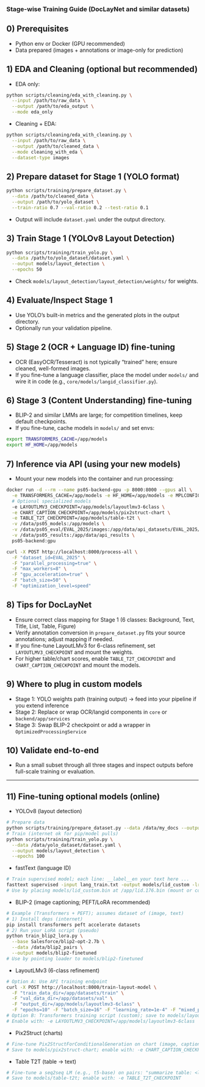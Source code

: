 ### Stage-wise Training Guide (DocLayNet and similar datasets)

## 0) Prerequisites
- Python env or Docker (GPU recommended)
- Data prepared (images + annotations or image-only for prediction)

## 1) EDA and Cleaning (optional but recommended)
- EDA only:
```bash
python scripts/cleaning/eda_with_cleaning.py \
  --input /path/to/raw_data \
  --output /path/to/eda_output \
  --mode eda_only
```
- Cleaning + EDA:
```bash
python scripts/cleaning/eda_with_cleaning.py \
  --input /path/to/raw_data \
  --output /path/to/cleaned_data \
  --mode cleaning_with_eda \
  --dataset-type images
```

## 2) Prepare dataset for Stage 1 (YOLO format)
```bash
python scripts/training/prepare_dataset.py \
  --data /path/to/cleaned_data \
  --output /path/to/yolo_dataset \
  --train-ratio 0.7 --val-ratio 0.2 --test-ratio 0.1
```
- Output will include `dataset.yaml` under the output directory.

## 3) Train Stage 1 (YOLOv8 Layout Detection)
```bash
python scripts/training/train_yolo.py \
  --data /path/to/yolo_dataset/dataset.yaml \
  --output models/layout_detection \
  --epochs 50
```
- Check `models/layout_detection/layout_detection/weights/` for weights.

## 4) Evaluate/Inspect Stage 1
- Use YOLO’s built-in metrics and the generated plots in the output directory.
- Optionally run your validation pipeline.

## 5) Stage 2 (OCR + Language ID) fine-tuning
- OCR (EasyOCR/Tesseract) is not typically “trained” here; ensure cleaned, well-formed images.
- If you fine-tune a language classifier, place the model under `models/` and wire it in code (e.g., `core/models/langid_classifier.py`).

## 6) Stage 3 (Content Understanding) fine-tuning
- BLIP-2 and similar LMMs are large; for competition timelines, keep default checkpoints.
- If you fine-tune, cache models in `models/` and set envs:
```bash
export TRANSFORMERS_CACHE=/app/models
export HF_HOME=/app/models
```

## 7) Inference via API (using your new models)
- Mount your new models into the container and run processing:
```bash
docker run -d --rm --name ps05-backend-gpu -p 8000:8000 --gpus all \
  -e TRANSFORMERS_CACHE=/app/models -e HF_HOME=/app/models -e MPLCONFIGDIR=/tmp \
  # Optional specialized models
  -e LAYOUTLMV3_CHECKPOINT=/app/models/layoutlmv3-6class \
  -e CHART_CAPTION_CHECKPOINT=/app/models/pix2struct-chart \
  -e TABLE_T2T_CHECKPOINT=/app/models/table-t2t \
  -v /data/ps05_models:/app/models \
  -v /data/ps05_eval/EVAL_2025/images:/app/data/api_datasets/EVAL_2025/images:ro \
  -v /data/ps05_results:/app/data/api_results \
  ps05-backend:gpu

curl -X POST http://localhost:8000/process-all \
  -F "dataset_id=EVAL_2025" \
  -F "parallel_processing=true" \
  -F "max_workers=8" \
  -F "gpu_acceleration=true" \
  -F "batch_size=50" \
  -F "optimization_level=speed"
```

## 8) Tips for DocLayNet
- Ensure correct class mapping for Stage 1 (6 classes: Background, Text, Title, List, Table, Figure)
- Verify annotation conversion in `prepare_dataset.py` fits your source annotations; adjust mapping if needed.
- If you fine-tune LayoutLMv3 for 6-class refinement, set `LAYOUTLMV3_CHECKPOINT` and mount the weights.
- For higher table/chart scores, enable `TABLE_T2T_CHECKPOINT` and `CHART_CAPTION_CHECKPOINT` and mount the models.

## 9) Where to plug in custom models
- Stage 1: YOLO weights path (training output) → feed into your pipeline if you extend inference
- Stage 2: Replace or wrap OCR/langid components in `core` or `backend/app/services`
- Stage 3: Swap BLIP-2 checkpoint or add a wrapper in `OptimizedProcessingService`

## 10) Validate end-to-end
- Run a small subset through all three stages and inspect outputs before full-scale training or evaluation.

---

## 11) Fine-tuning optional models (online)

- YOLOv8 (layout detection)
```bash
# Prepare data
python scripts/training/prepare_dataset.py --data /data/my_docs --output /data/yolo_dataset
# Train (internet ok for pip/model pulls)
python scripts/training/train_yolo.py \
  --data /data/yolo_dataset/dataset.yaml \
  --output models/layout_detection \
  --epochs 100
```

- fastText (language ID)
```bash
# Train supervised model; each line: __label__en your text here ...
fasttext supervised -input lang_train.txt -output models/lid_custom -lr 0.5 -epoch 25 -wordNgrams 2
# Use by placing models/lid_custom.bin at /app/lid.176.bin (mount or copy)
```

- BLIP-2 (image captioning; PEFT/LoRA recommended)
```bash
# Example (Transformers + PEFT); assumes dataset of (image, text)
# 1) Install deps (internet)
pip install transformers peft accelerate datasets
# 2) Run your LoRA script (pseudo)
python train_blip2_lora.py \
  --base Salesforce/blip2-opt-2.7b \
  --data /data/blip2_pairs \
  --output models/blip2-finetuned
# Use by pointing loader to models/blip2-finetuned
```

- LayoutLMv3 (6-class refinement)
```bash
# Option A: Use API training endpoint
curl -X POST http://localhost:8000/train-layout-model \
  -F "train_data_dir=/app/datasets/train" \
  -F "val_data_dir=/app/datasets/val" \
  -F "output_dir=/app/models/layoutlmv3-6class" \
  -F "epochs=10" -F "batch_size=16" -F "learning_rate=1e-4" -F "mixed_precision=true"
# Option B: Transformers training script (custom); save to models/layoutlmv3-6class
# Enable with: -e LAYOUTLMV3_CHECKPOINT=/app/models/layoutlmv3-6class
```

- Pix2Struct (charts)
```bash
# Fine-tune Pix2StructForConditionalGeneration on chart (image, caption) pairs
# Save to models/pix2struct-chart; enable with: -e CHART_CAPTION_CHECKPOINT
```

- Table T2T (table → text)
```bash
# Fine-tune a seq2seq LM (e.g., t5-base) on pairs: "summarize table: <linearized>" → "<description>"
# Save to models/table-t2t; enable with: -e TABLE_T2T_CHECKPOINT
```

